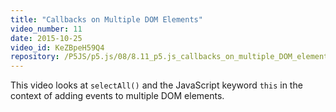 ```yaml
---
title: "Callbacks on Multiple DOM Elements"
video_number: 11
date: 2015-10-25
video_id: KeZBpeH59Q4
repository: /P5JS/p5.js/08/8.11_p5.js_callbacks_on_multiple_DOM_elements
---
```


This video looks at `selectAll()` and the JavaScript keyword `this` in the context of adding events to multiple DOM elements.
